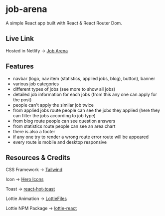 # job-arena
A simple React app built with React & React Router Dom.

## Live Link
Hosted in Netlify -> [Job Arena](https://deluxe-caramel-89a495.netlify.app)

## Features
* navbar (logo, nav item (statistics, applied jobs, blog), button), banner
* various job categories
* different types of jobs (see more to show all jobs)
* detailed job information for each jobs (from this any one can apply for the post)
* people can't apply the similar job twice
* from applied jobs route people can see the jobs they applied (here they can filter the jobs according to job type)
* from blog route people can see question answers
* from statistics route people can see an area chart
* there is also a footer
* if any one try to render a wrong route error route will be appeared
* every route is mobile and desktop responsive

## Resources & Credits
CSS Framework -> [Tailwind](https://tailwindcss.com/docs/installation)

Icon -> [Hero Icons](https://heroicons.com)

Toast -> [react-hot-toast](https://react-hot-toast.com)

Lottie Animation -> [LottieFiles](https://lottiefiles.com/featured)

Lottie NPM Package -> [lottie-react](https://www.npmjs.com/package/lottie-react)